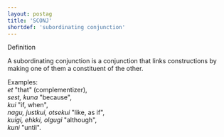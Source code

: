 ```yaml
---
layout: postag
title: 'SCONJ'
shortdef: 'subordinating conjunction'
---
```


Definition

A subordinating conjunction is a conjunction that links constructions by making one of them a constituent of the other.<br/>

Examples:<br/>
<i>et</i> "that" (complementizer),<br/>
<i>sest, kuna</i> "because",<br/>
<i>kui</i> "if, when",<br/>
<i>nagu, justkui, otsekui</i> "like, as if",<br/>
<i>kuigi, ehkki, olgugi</i> "although",<br/>
<i>kuni</i> "until".
<!-- Interlanguage links updated Po 11. listopadu 2024, 20:09:26 CET -->
